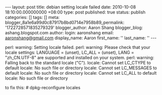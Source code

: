--- layout: post title: debian setting locale failed date: 2010-10-08 18:10:00.000000000 +08:00 type: post published: true status: publish categories: \[\] tags: \[\] meta: blogger\_8a1e6a99d0c87917b8bd0714e7958b89\_permalink: '1722728571835279329' blogger\_author: Aaron Shang blogger\_blog: ashang.blogspot.com author: login: aaronshang email: aaronshang@gmail.com display\_name: Aaron first\_name: '' last\_name: '' ---

perl: warning: Setting locale failed.
perl: warning: Please check that your locale settings:
LANGUAGE = (unset),
LC\_ALL = (unset),
LANG = "zh\_CN.UTF-8"
are supported and installed on your system.
perl: warning: Falling back to the standard locale ("C").
locale: Cannot set LC\_CTYPE to default locale: No such file or directory
locale: Cannot set LC\_MESSAGES to default locale: No such file or directory
locale: Cannot set LC\_ALL to default locale: No such file or directory

to fix this:
\# dpkg-reconfigure locales

<img src="%7B%7B%20site.baseurl%20%7D%7D/assets/" width="1" height="1" />

